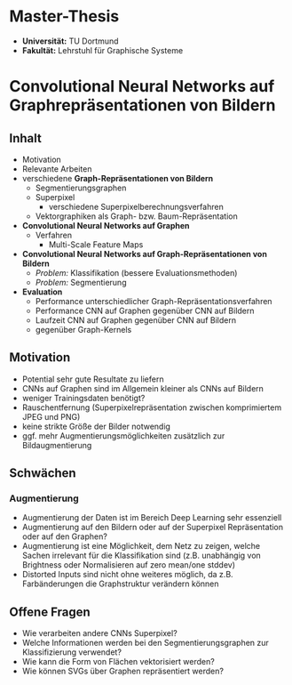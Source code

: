 # Master-Thesis

* **Universität:** TU Dortmund
* **Fakultät:** Lehrstuhl für Graphische Systeme

# Convolutional Neural Networks auf Graphrepräsentationen von Bildern

## Inhalt

* Motivation
* Relevante Arbeiten
* verschiedene **Graph-Repräsentationen von Bildern**
  * Segmentierungsgraphen
  * Superpixel
    * verschiedene Superpixelberechnungsverfahren
  * Vektorgraphiken als Graph- bzw. Baum-Repräsentation
* **Convolutional Neural Networks auf Graphen**
  * Verfahren
    * Multi-Scale Feature Maps
* **Convolutional Neural Networks auf Graph-Repräsentationen von Bildern**
  * *Problem:* Klassifikation (bessere Evaluationsmethoden)
  * *Problem:* Segmentierung
* **Evaluation**
  * Performance unterschiedlicher Graph-Repräsentationsverfahren
  * Performance CNN auf Graphen gegenüber CNN auf Bildern
  * Laufzeit CNN auf Graphen gegenüber CNN auf Bildern
  * gegenüber Graph-Kernels

## Motivation

* Potential sehr gute Resultate zu liefern
* CNNs auf Graphen sind im Allgemein kleiner als CNNs auf Bildern
* weniger Trainingsdaten benötigt?
* Rauschentfernung (Superpixelrepräsentation zwischen komprimiertem JPEG und
  PNG)
* keine strikte Größe der Bilder notwendig
* ggf. mehr Augmentierungsmöglichkeiten zusätzlich zur Bildaugmentierung

## Schwächen

### Augmentierung

* Augmentierung der Daten ist im Bereich Deep Learning sehr essenziell
* Augmentierung auf den Bildern oder auf der Superpixel Repräsentation oder auf
  den Graphen?
* Augmentierung ist eine Möglichkeit, dem Netz zu zeigen, welche Sachen
  irrelevant für die Klassifikation sind (z.B. unabhängig von Brightness oder
  Normalisieren auf zero mean/one stddev)
* Distorted Inputs sind nicht ohne weiteres möglich, da z.B. Farbänderungen die
  Graphstruktur verändern können

## Offene Fragen

* Wie verarbeiten andere CNNs Superpixel?
* Welche Informationen werden bei den Segmentierungsgraphen zur Klassifizierung
  verwendet?
* Wie kann die Form von Flächen vektorisiert werden?
* Wie können SVGs über Graphen repräsentiert werden?
